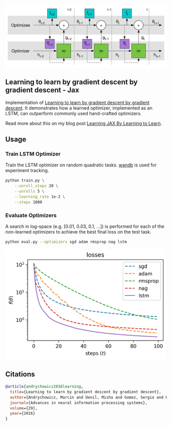 
![](figures/computational_graph.png)

## Learning to learn by gradient descent by gradient descent - Jax

Implementation of [Learning to learn by gradient descent by gradient
descent](https://arxiv.org/abs/1606.04474). It demonstrates how a learned
optimizer, implemented as an LSTM, can outperform commonly used hand-crafted
optimizers.

Read more about this on my blog post [Learning JAX By Learning to
Learn](https://teddykoker.com/2022/04/learning-to-learn-jax/).

## Usage

### Train LSTM Optimizer

Train the LSTM optimizer on random quadratic tasks. [wandb](https://wandb.ai/)
is used for experiment tracking.

```bash
python train.py \
    --unroll_steps 20 \
    --unrolls 5 \
    --learning_rate 1e-2 \
    --steps 1000
```

### Evaluate Optimizers

A search in log-space (e.g. [0.01, 0.03, 0.1, ...]) is performed for each of the
non-learned optimizers to achieve the best final loss on the test task.

```bash
python eval.py --optimizers sgd adam rmsprop nag lstm
```

![optimizer loss plots](./figures/test.png)

## Citations

```bibtex
@article{andrychowicz2016learning,
  title={Learning to learn by gradient descent by gradient descent},
  author={Andrychowicz, Marcin and Denil, Misha and Gomez, Sergio and Hoffman, Matthew W and Pfau, David and Schaul, Tom and Shillingford, Brendan and De Freitas, Nando},
  journal={Advances in neural information processing systems},
  volume={29},
  year={2016}
}
```



